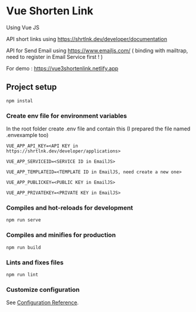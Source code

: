 # Vue Shorten Link

Using Vue JS

API short links using https://shrtlnk.dev/developer/documentation

API for Send Email using https://www.emailjs.com/ ( binding with mailtrap, need to register in Email Service first ! )

For demo : https://vue3shortenlink.netlify.app

## Project setup

```
npm instal
```

### Create env file for environment variables

In the root folder create .env file and contain this (I prepared the file named .envexample too)

```
VUE_APP_API_KEY=<API KEY in https://shrtlnk.dev/developer/applications>

VUE_APP_SERVICEID=<SERVICE ID in EmailJS>

VUE_APP_TEMPLATEID=<TEMPLATE ID in EmailJS, need create a new one>

VUE_APP_PUBLICKEY=<PUBLIC KEY in EmailJS>

VUE_APP_PRIVATEKEY=<PRIVATE KEY in EmailJS>
```

### Compiles and hot-reloads for development

```
npm run serve
```

### Compiles and minifies for production

```
npm run build
```

### Lints and fixes files

```
npm run lint
```

### Customize configuration

See [Configuration Reference](https://cli.vuejs.org/config/).
